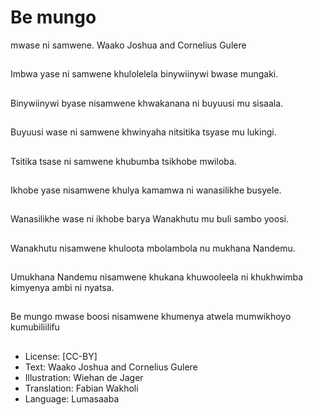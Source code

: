 # Be mungo
mwase ni
samwene.
Waako Joshua and
Cornelius Gulere

##
Imbwa yase ni
samwene khulolelela
binywiinywi bwase
mungaki.


##
Binywiinywi byase
nisamwene
khwakanana ni buyuusi
mu sisaala.


##
Buyuusi wase ni
samwene khwinyaha
nitsitika tsyase mu
lukingi.


##
Tsitika tsase ni
samwene khubumba
tsikhobe mwiloba.


##
Ikhobe yase nisamwene
khulya kamamwa ni
wanasilikhe busyele.


##
Wanasilikhe wase ni
ikhobe barya
Wanakhutu mu buli
sambo yoosi.


##
Wanakhutu nisamwene
khuloota mbolambola
nu mukhana Nandemu.


##
Umukhana Nandemu
nisamwene khukana
khuwooleela ni
khukhwimba kimyenya
ambi ni nyatsa.


##
Be mungo mwase boosi
nisamwene khumenya
atwela mumwikhoyo
kumubiliilifu


##
* License: [CC-BY]
* Text: Waako Joshua and Cornelius Gulere
* Illustration: Wiehan de Jager
* Translation: Fabian Wakholi
* Language: Lumasaaba

